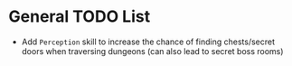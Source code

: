 # General TODO List
* Add `Perception` skill to increase the chance of finding chests/secret doors when traversing dungeons (can also lead to secret boss rooms)

